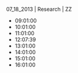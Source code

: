 07_18_2013 | Research | ZZ 
* 09:01:00
* 10:01:00
* 11:01:00
* 12:07:39
* 13:01:00
* 14:01:00
* 15:01:00
* 16:01:00
